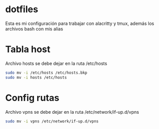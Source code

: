 # dotfiles
Esta es mi configuración para trabajar con alacritty y tmux, además los archivos bash con mis alias

# Tabla host
Archivo hosts se debe dejar en la ruta /etc/hosts
```sh
sudo mv -i /etc/hosts /etc/hosts.bkp
sudo mv -i hosts /etc/hosts
```

# Config rutas
Archivo vpns se debe dejar en la ruta /etc/network/if-up.d/vpns
```sh
sudo mv -i vpns /etc/network/if-up.d/vpns
```
